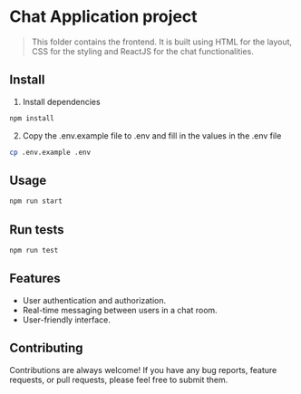 # Chat Application project
> This folder contains the frontend. It is built using HTML for the layout, CSS for the styling and ReactJS for the chat functionalities. 

## Install
1. Install dependencies
```sh
npm install
```

2. Copy the .env.example file to .env and fill in the values in the .env file
```sh
cp .env.example .env
```

## Usage

```sh
npm run start
```

## Run tests

```sh
npm run test
```

## Features
* User authentication and authorization.
* Real-time messaging between users in a chat room.
* User-friendly interface.

## Contributing
Contributions are always welcome! If you have any bug reports, feature requests, or pull requests, please feel free to submit them.
